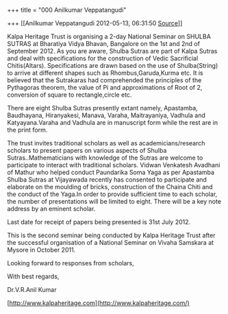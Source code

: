 +++
title = "000 Anilkumar Veppatangudi"

+++
[[Anilkumar Veppatangudi	2012-05-13, 06:31:50 [Source](https://groups.google.com/g/samskrita/c/Gvd3yuFKbfA)]]



Kalpa Heritage Trust is organising a 2-day National Seminar on SHULBA SUTRAS at Bharatiya Vidya Bhavan, Bangalore on the 1st and 2nd of September 2012. As you are aware, Shulba Sutras are part of Kalpa Sutras and deal with specifications for the construction of Vedic Sacrificial Chitis(Altars). Specifications are drawn based on the use of Shulba(String) to arrive at different shapes such as Rhombus,Garuda,Kurma etc. It is believed that the Sutrakaras had comprehended the principles of the Pythagoras theorem, the value of Pi and approximations of Root of 2, conversion of square to rectangle,circle etc.

  

There are eight Shulba Sutras presently extant namely, Apastamba, Baudhayana, Hiranyakesi, Manava, Varaha, Maitrayaniya, Vadhula and Katyayana.Varaha and Vadhula are in manuscript form while the rest are in the print form.  

The trust invites traditional scholars as well as academicians/research scholars to present papers on various aspects of Shulba Sutras..Mathematicians with knowledge of the Sutras are welcome to participate to interact with traditional scholars. Vidwan Venkatesh Avadhani of Mathur who helped conduct Paundarika Soma Yaga as per Apastamba Shulba Sutras at Vijayawada recently has consented to participate and elaborate on the moulding of bricks, construction of the Chaina Chiti and the conduct of the Yaga.In order to provide sufficient time to each scholar, the number of presentations will be limited to eight. There will be a key note address by an eminent scholar.

  

Last date for receipt of papers being presented is 31st July 2012.

This is the second seminar being conducted by Kalpa Heritage Trust after the successful organisation of a National Seminar on Vivaha Samskara at Mysore in October 2011.

Looking forward to responses from scholars,

With best regards,

Dr.V.R.Anil Kumar

[http://www.kalpaheritage.com](http://www.kalpaheritage.com/)

  

